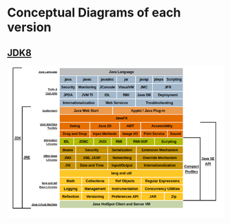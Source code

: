 # Conceptual Diagrams of each version

## [JDK8](https://docs.oracle.com/javase/8/docs/index.html)

![alt text][j8cd]

[j8cd]: imgs/j8cd.png ""